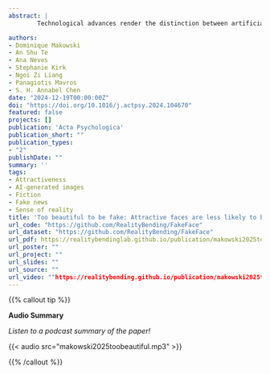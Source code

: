 ```yaml
---
abstract: |
        Technological advances render the distinction between artificial (e.g., computer-generated faces) and real stimuli increasingly difficult, yet the factors driving our beliefs regarding the nature of ambiguous stimuli remain largely unknown. In this study, 150 participants rated 109 pictures of faces on 4 characteristics (attractiveness, beauty, trustworthiness, familiarity). The stimuli were then presented again with the new information that some of them were AI-generated, and participants had to rate each image according to whether they believed them to be real or fake. Despite all images being pictures of real faces from the same database, most participants did indeed rate a large portion of them as ‘fake’ (often with high confidence), with strong intra- and inter-individual variability. Our results suggest a gender-dependent role of attractiveness on reality judgements, with faces rated as more attractive being classified as more real. We also report links between reality beliefs tendencies and dispositional traits such as narcissism and paranoid ideation.

authors:
- Dominique Makowski
- An Shu Te
- Ana Neves
- Stephanie Kirk
- Ngoi Zi Liang
- Panagiotis Mavros
- S. H. Annabel Chen
date: "2024-12-19T00:00:00Z"
doi: "https://doi.org/10.1016/j.actpsy.2024.104670"
featured: false
projects: []
publication: 'Acta Psychologica'
publication_short: ""
publication_types:
- "2"
publishDate: ""
summary: ''
tags:
- Attractiveness
- AI-generated images
- Fiction
- Fake news
- Sense of reality
title: 'Too beautiful to be fake: Attractive faces are less likely to be judged as artificially generated'
url_code: "https://github.com/RealityBending/FakeFace"
url_dataset: "https://github.com/RealityBending/FakeFace"
url_pdf: https://realitybendinglab.github.io/publication/makowski2025toobeautiful/makowski2025toobeautiful.pdf
url_poster: ""
url_project: ""
url_slides: ""
url_source: ""
url_video: ""https://realitybending.github.io/publication/makowski2025toobeautiful/makowski2025toobeautiful.mp3"
---
```


{{% callout tip %}}

**Audio Summary**

*Listen to a podcast summary of the paper!*

{{< audio src="makowski2025toobeautiful.mp3" >}}

{{% /callout %}}


